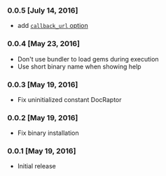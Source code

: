 ### 0.0.5 [July 14, 2016]
* add [`callback_url` option](https://docraptor.com/documentation/api#api_callback_url)

### 0.0.4 [May 23, 2016]
* Don't use bundler to load gems during execution
* Use short binary name when showing help

### 0.0.3 [May 19, 2016]
* Fix uninitialized constant DocRaptor

### 0.0.2 [May 19, 2016]
* Fix binary installation

### 0.0.1 [May 19, 2016]
* Initial release
